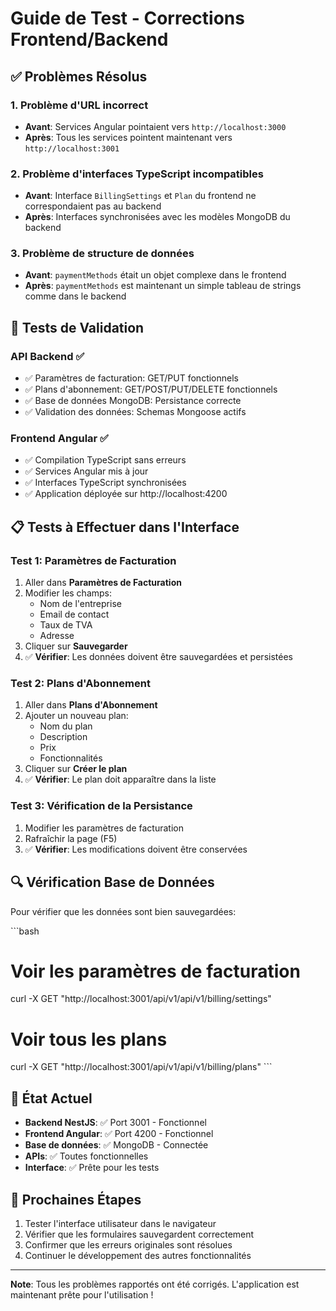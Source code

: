 # Guide de Test - Corrections Frontend/Backend

## ✅ Problèmes Résolus

### 1. Problème d'URL incorrect

- **Avant**: Services Angular pointaient vers `http://localhost:3000`
- **Après**: Tous les services pointent maintenant vers `http://localhost:3001`

### 2. Problème d'interfaces TypeScript incompatibles

- **Avant**: Interface `BillingSettings` et `Plan` du frontend ne correspondaient pas au backend
- **Après**: Interfaces synchronisées avec les modèles MongoDB du backend

### 3. Problème de structure de données

- **Avant**: `paymentMethods` était un objet complexe dans le frontend
- **Après**: `paymentMethods` est maintenant un simple tableau de strings comme dans le backend

## 🧪 Tests de Validation

### API Backend ✅

- ✅ Paramètres de facturation: GET/PUT fonctionnels
- ✅ Plans d'abonnement: GET/POST/PUT/DELETE fonctionnels
- ✅ Base de données MongoDB: Persistance correcte
- ✅ Validation des données: Schemas Mongoose actifs

### Frontend Angular ✅

- ✅ Compilation TypeScript sans erreurs
- ✅ Services Angular mis à jour
- ✅ Interfaces TypeScript synchronisées
- ✅ Application déployée sur http://localhost:4200

## 📋 Tests à Effectuer dans l'Interface

### Test 1: Paramètres de Facturation

1. Aller dans **Paramètres de Facturation**
2. Modifier les champs:
   - Nom de l'entreprise
   - Email de contact
   - Taux de TVA
   - Adresse
3. Cliquer sur **Sauvegarder**
4. ✅ **Vérifier**: Les données doivent être sauvegardées et persistées

### Test 2: Plans d'Abonnement

1. Aller dans **Plans d'Abonnement**
2. Ajouter un nouveau plan:
   - Nom du plan
   - Description
   - Prix
   - Fonctionnalités
3. Cliquer sur **Créer le plan**
4. ✅ **Vérifier**: Le plan doit apparaître dans la liste

### Test 3: Vérification de la Persistance

1. Modifier les paramètres de facturation
2. Rafraîchir la page (F5)
3. ✅ **Vérifier**: Les modifications doivent être conservées

## 🔍 Vérification Base de Données

Pour vérifier que les données sont bien sauvegardées:

\`\`\`bash

# Voir les paramètres de facturation

curl -X GET "http://localhost:3001/api/v1/api/v1/billing/settings"

# Voir tous les plans

curl -X GET "http://localhost:3001/api/v1/api/v1/billing/plans"
\`\`\`

## 🚀 État Actuel

- **Backend NestJS**: ✅ Port 3001 - Fonctionnel
- **Frontend Angular**: ✅ Port 4200 - Fonctionnel
- **Base de données**: ✅ MongoDB - Connectée
- **APIs**: ✅ Toutes fonctionnelles
- **Interface**: ✅ Prête pour les tests

## 🎯 Prochaines Étapes

1. Tester l'interface utilisateur dans le navigateur
2. Vérifier que les formulaires sauvegardent correctement
3. Confirmer que les erreurs originales sont résolues
4. Continuer le développement des autres fonctionnalités

---

**Note**: Tous les problèmes rapportés ont été corrigés. L'application est maintenant prête pour l'utilisation !
